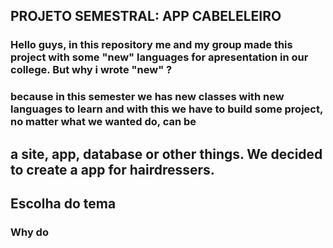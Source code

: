 ## PROJETO SEMESTRAL: APP CABELELEIRO

### Hello guys, in this repository me and my group made this project with some "new" languages for apresentation in our college. But why i wrote "new" ?
### because in this semester we has new classes with new languages to learn and with this we have to build some project, no matter what we wanted do, can be
## a site, app, database or other things. We decided to create a app for hairdressers.

## Escolha do tema
### Why do
